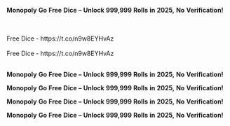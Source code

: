 <strong>Monopoly</strong> <strong>Go</strong> <strong>Free</strong> <strong>Dice</strong> <strong>–</strong> <strong>Unlock</strong> <strong>999,999</strong> <strong>Rolls</strong> <strong>in</strong> <strong>2025,</strong> <strong>No</strong> <strong>Verification!</strong>

<br>
<br>Free Dice - https://t.co/n9w8EYHvAz
<br>
<br>Free Dice - https://t.co/n9w8EYHvAz
<br>
<br>

<strong>Monopoly</strong> <strong>Go</strong> <strong>Free</strong> <strong>Dice</strong> <strong>–</strong> <strong>Unlock</strong> <strong>999,999</strong> <strong>Rolls</strong> <strong>in</strong> <strong>2025,</strong> <strong>No</strong> <strong>Verification!</strong>

<strong>Monopoly</strong> <strong>Go</strong> <strong>Free</strong> <strong>Dice</strong> <strong>–</strong> <strong>Unlock</strong> <strong>999,999</strong> <strong>Rolls</strong> <strong>in</strong> <strong>2025,</strong> <strong>No</strong> <strong>Verification!</strong>

<strong>Monopoly</strong> <strong>Go</strong> <strong>Free</strong> <strong>Dice</strong> <strong>–</strong> <strong>Unlock</strong> <strong>999,999</strong> <strong>Rolls</strong> <strong>in</strong> <strong>2025,</strong> <strong>No</strong> <strong>Verification!</strong>

<strong>Monopoly</strong> <strong>Go</strong> <strong>Free</strong> <strong>Dice</strong> <strong>–</strong> <strong>Unlock</strong> <strong>999,999</strong> <strong>Rolls</strong> <strong>in</strong> <strong>2025,</strong> <strong>No</strong> <strong>Verification!</strong>
